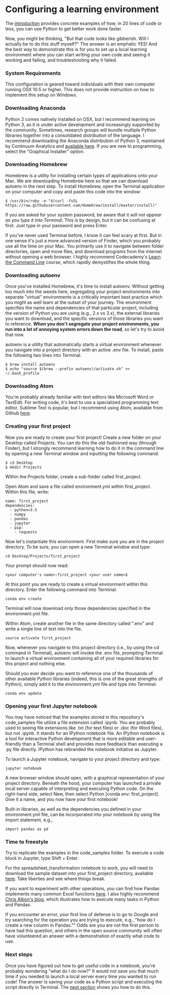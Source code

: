 # Configuring a learning environment
The [introduction](README.md) provides concrete examples of how, in 20 lines of code or less, you can use Python to get better work done faster.

Now, you might be thinking, "But that code looks like gibberish. Will I actually be to do this stuff myself?" The answer is an emphatic YES! And the best way to demonstrate this is for you to set up a local learning environment where you can start writing your own code and seeing it working and failing, and troubleshooting why it failed.

### System Requirements
This configuration is geared toward individuals with their own computer running OSX 10.5 or higher. This does not provide instruction on how to implement this setup on Windows.

### Downloading Anaconda
Python 2 comes natively installed on OSX, but I recommend learning on Python 3, as it is under active development and increasingly supported by the community. Sometimes, research groups will bundle multiple Python libraries together into a consolidated *distribution* of the language. I recommend downloading the Anaconda distribution of Python 3, maintained by Continuum Analytics and [available here](https://www.continuum.io/downloads#osx). If you are new to programming, select the "Graphical Installer" option.

### Downloading Homebrew
Homebrew is a utility for installing certain types of applications onto your Mac. We are downloading Homebrew here so that we can download autoenv in the next step. To install Homebrew, open the Terminal application on your computer and copy and paste this code into the window:

    $ /usr/bin/ruby -e "$(curl -fsSL https://raw.githubusercontent.com/Homebrew/install/master/install)"

If you are asked for your system password, be aware that it *will not appear as you type it into Terminal*. This is by design, but it can be confusing at first. Just type in your password and press Enter.

If you've never used Terminal before, I know it can feel scary at first. But in one sense it's just a more advanced version of Finder, which you probably use all the time on your Mac. You primarily use it to navigate between folder directories, open and move files, and download programs from the internet without opening a web browser. I highly recommend Codecademy's [Learn the Command Line](https://www.codecademy.com/en/courses/learn-the-command-line/lessons/navigation/exercises/your-first-command) course, which rapidly demystifies the whole thing.

### Downloading autoenv
Once you've installed Homebrew, it's time to install autoenv. Without getting too much into the weeds here, segregating your project environments into separate "virtual" environments is a critically important best practice which you might as well learn at the outset of your journey. The environment specifies the name and dependencies of that particular project, including the version of Python you are using (e.g., 2.x vs 3.x), the external libraries you want to download, and the specific versions of those libraries you want to reference. **When you don't segregate your project environments, you run into a lot of annoying system errors down the road**, so let's try to avoid that now.

autoenv is a utility that automatically starts a virtual environment whenever you navigate into a project directory with an active .env file. To install, paste the following two lines into Terminal.

    $ brew install autoenv
    $ echo "source $(brew --prefix autoenv)/activate.sh" >> ~/.bash_profile

### Downloading Atom
You're probably already familiar with text editors like Microsoft Word or TextEdit. For writing code, it's best to use a specialized programming text editor. Sublime Text is popular, but I recommend using Atom, available from Github [here](https://atom.io/).

### Creating your first project
Now you are ready to create your first project! Create a new folder on your Desktop called Projects. You can  do this the old-fashioned way (through Finder), but I strongly recommend learning how to do it in the command line by opening a new Terminal window and inputting the following command:

    $ cd Desktop
    $ mkdir Projects
Within the Projects folder, create a sub-folder called first_project.


Open Atom and save a file called environment.yml within first_project. Within this file, write:

    name: first_project
    dependencies:
      - python=3.5
      - numpy
      - pandas
      - jupyter
      - pip:
        - requests

Now let's instantiate this environment. First make sure you are in the project directory. To be sure, you can open a new Terminal window and type:

    cd Desktop/Projects/first_project
 Your prompt should now read:

    <your computer's name>:first_project <your user name>$

At this point you are ready to create a virtual environment within this directory. Enter the following command into Terminal:

    conda env create

Terminal will now download only those dependencies specified in the environment.yml file.

Within Atom, create another file in the same directory called ".env" and write a single line of text into the file.  

    source activate first_project

Now, whenever you navigate to this project directory (i.e., by using the cd command in Terminal), autoenv will invoke the .env file, prompting Terminal to launch a virtual environment containing all of your required libraries for this project and nothing else.

Should you ever decide you want to reference one of the thousands of other available Python libraries (indeed, this is one of the great strengths of Python), simply add it to the environment.yml file and type into Terminal:

    conda env update

### Opening your first Jupyter notebook
You may have noticed that the examples stored in this repository's code_samples file utilize a file extension called .ipynb. You are probably used to seeing file extensions like .txt (for text files) or .doc (for Word files), but not .ipynb. It stands for an IPython notebook file. An IPython notebook is a tool for interactive Python development that is more editable and user-friendly than a Terminal shell and provides more feedback than executing a .py file directly. IPython has rebranded the notebook initiative as Jupyter.

To launch a Jupyter notebook, navigate to your project directory and type:

    jupyter notebook

A new browser window should open, with a graphical representation of your project directory. Beneath the hood, your computer has launched a private local server capable of interpreting and executing Python code. On the right-hand side, select New, then select Python [conda env: first_project]. Give it a name, and you now have your first notebook!

Built-in libraries, as well as the dependencies you defined in your environment.yml file, can be incorporated into your notebook by using the import statement, e.g.,

    import pandas as pd

### Time to freestyle
 Try to replicate the examples in the code_samples folder. To execute a code block in Jupyter, type Shift + Enter.

For the spreadsheet_transformation notebook to work, you  will need to download the sample dataset into your first_project directory, available [here](https://github.com/ptiger10/better-work-done-faster/blob/master/resources/sample_data.csv). Take liberties and see where things break.

If you want to experiment with other operations, you can find how Pandas implements many common Excel functions [here](http://davefort.org/shortcut_directory.html). I also highly recommend [Chris Albon's blog](http://chrisalbon.com/), which illustrates how to execute many tasks in Python and Pandas.

If you encounter an error, your first line of defense is to go to Google and try searching for the operation you are trying to execute, e.g., "how do I create a new column in Pandas."" Odds are you are not the first person to have had this question, and others in the open source community will often have volunteered an answer with a demonstration of exactly what code to use.

### Next steps

Once you have figured out how to get useful code in a notebook, you're probably wondering "what do I do now?" It would not save you that much time if you needed to launch a local server every time you wanted to run code! The answer is saving your code as a Python script and executing the script directly in Terminal. The [next section](EXECUTING_SCRIPTS.md) shows you how to do this.
